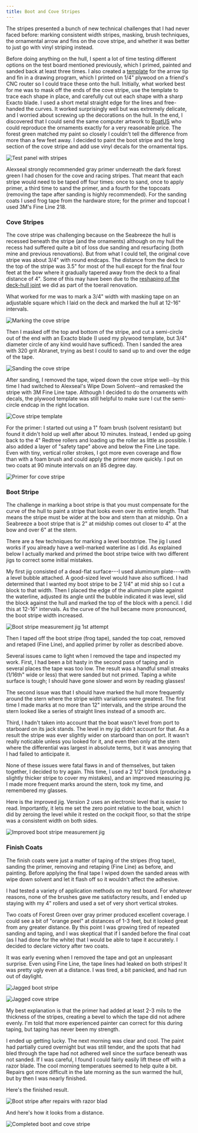 ```yaml
---
title: Boot and Cove Stripes
---
```


The stripes presented a bunch of new technical challenges that I had never faced
before: marking consistent width stripes, masking, brush techniques, the ornamental
arrow and fins on the cove stripe, and whether it was better to just go
with vinyl striping instead.

Before doing anything on the hull, I spent
a lot of time testing different options on the test board mentioned previously,
which I primed, painted and sanded back at least three times. I also created
a [template][appendix] for the arrow tip and fin in a drawing program,
which I printed on 1/4" plywood on a friend's CNC router so I could trace these
onto the hull. Initially, what worked best for me was to mask off the ends of
the cove stripe, use the template to trace each shape in place, and carefully cut out
each shape with a sharp Exacto blade. I used a short metal straight edge for the
lines and free-handed the curves. It worked surprisingly well but was extremely delicate,
and I worried about screwing up the decorations on the hull. In the end,
I discovered that I could send the same computer artwork to [BoatUS](https://www.boatus.com/products-and-services/boat-lettering)
who could reproduce the ornaments exactly for a very reasonable price.
The forest green matched my paint so closely I couldn't tell the difference
from more than a few feet away. I decided to paint the boot stripe and the long
section of the cove stripe and add use vinyl decals for the ornamental tips.

![Test panel with stripes](images/test-panel-stripes-web.jpg "An early attempt on my test panel. Practice makes perfect. Also: strong solvents will ruin masking tape, so clean first THEN mask")

Alexseal strongly recommended gray primer underneath the dark forest green I had
chosen for the cove and racing stripes. That meant that each
stripe would need to be taped off four times: once to sand, once to apply primer,
a third time to sand the primer, and a fourth for the topcoats (removing the tape
after sanding is highly recommended). For the sanding coats I used frog tape from
the hardware store; for the primer and topcoat I used 3M's Fine Line 218.

### Cove Stripes ###

The cove stripe was challenging because on the Seabreeze the hull is recessed beneath
the stripe (and the ornaments) although on my hull the recess had suffered quite a bit
of loss due sanding and resurfacing (both mine and previous renovations). But from what
I could tell, the original cove stripe was about 3/4" with round endcaps. The distance
from the deck to the top of the stripe was 3.5" for most of the hull except for the
final four feet at the bow where it gradually tapered away from the deck to a final
distance of 4". Some of this may have been due to the
[reshaping of the deck-hull joint](2019-03-29-deck-preparation.html)
we did as part of the toerail renovation.

What worked for me was to mark a 3/4" width with masking tape on an adjustable square
which I laid on the deck and marked the hull at 12-16" intervals.

![Marking the cove stripe](images/square-web.jpg "Using a taped square to mark a consistent cove stripe width")

Then I masked off the top and bottom of the stripe, and cut a semi-circle out of the end
with an Exacto blade (I used my plywood template, but 3/4" diameter circle of any kind
would have sufficed). Then I sanded the area with 320 grit Abranet, trying as best I could
to sand up to and over the edge of the tape.

![Sanding the cove stripe](images/cove-stripe-sanding-web.jpg "Cove stripe taped and sanded")

After sanding, I removed the tape, wiped down the cove stripe well--by this time I had switched
to Alexseal's Wipe Down Solvent--and remasked the stripe with 3M Fine Line tape. Although
I decided to do the ornaments with decals, the plywood template was still helpful to make sure
I cut the semi-circle endcap in the right location.

![Cove stripe template](images/cove-stripe-template-web.jpg "The plywood template also helped correctly align the end of the cove stripe with where the end parts will eventually go")

For the primer: I started out using a 1" foam brush (solvent resistant) but found it didn't hold
up well after about 10 minutes. Instead, I ended up going back to the 4" Redtree rollers and loading
up the roller as little as possible. I also added a layer of "safety tape" above and below the
Fine Line tape. Even with tiny, vertical roller strokes, I got more even coverage and flow than with a foam brush
and could apply the primer more quickly. I put on two coats at 90 minute intervals on
an 85 degree day.

![Primer for cove stripe](images/cove-stripe-priming-web.jpg "Painting primer for the cove stripe with 'safety tape' above and below the stripe")


### Boot Stripe ###

The challenge in marking a boot stripe is that you must compensate for the curve of the hull to paint a stripe
that looks even over its entire length. That means the stripe must be wider at the bow and stern than at midship.
On a Seabreeze a boot stripe that is 2" at midship comes out closer to 4" at the bow and over 6" at the stern.

There are a few techniques for marking a level bootstripe. The jig I used works if you already have a well-marked
waterline as I did. As explained below I actually marked and primed the boot stripe twice with
two different jigs to correct some initial mistakes.

My first jig consisted of a dead-flat surface---I used alumimum plate---with a level bubble attached.
A good-sized level would have also sufficed. I had determined that I wanted my boot stripe to be 2 1/4" at mid ship
so I cut a block to that width. Then I placed the edge of the aluminum plate against the waterline, adjusted its
angle until the bubble indicated it was level, slid the block against the hull and marked the top
of the block with a pencil.  I did this at 12-16" intervals. As the curve of the hull became more pronounced,
the boot stripe width increased.

![Boot stripe measurement jig 1st attempt](images/boot-stripe-measurement-jig-web.jpg "Boot stripe measurement jig: 1st attempt")

Then I taped off the boot stripe (frog tape), sanded the top coat, removed and retaped (Fine Line), and
applied primer by roller as described above.

Several issues came to light when I removed the tape and inspected my work. First, I had been a bit hasty
in the second pass of taping and in several places the tape was too low. The result was a handful small
streaks (1/16th" wide or less) that were sanded but not primed. Taping a white surface is tough; I should
have gone slower and worn by reading glasses!

The second issue was that I should have marked the hull more frequently around the stern where the stripe
width variations were greatest. The first time I made marks at no more than 12" intervals, and the stripe
around the stern looked like a series of straight lines instead of a smooth arc.

Third, I hadn't taken into account that the boat wasn't level from port to starboard on its jack stands.
The level in my jig didn't account for that. As a result the stripe was ever slightly wider on starboard
than on port. It wasn't really noticable unless you looked for it, and even then only at the stern where
the differential was largest in absolute terms, but it was annoying that I had failed to anticipate it.

None of these issues were fatal flaws in and of themselves, but taken together, I decided to try again.
This time, I used a 2 1/2" block (producing a slightly thicker stripe to cover my mistakes),
and an improved measuring jig. I made more frequent marks around the stern,
took my time, and remembered my glasses.

Here is the improved jig. Version 2 uses an electronic level that is easier to read. Importantly,
it lets me set the zero point relative to the boat, which I did by zeroing the level while it rested on
the cockpit floor, so that the stripe was a consistent width on both sides.

![Improved boot stripe measurement jig](images/bootstripe-measurement-jig2-web.jpg "New measurement jig with adjustable electronic level and thicker stripe block")

### Finish Coats ###

The finish coats were just a matter of taping of the stripes (frog tape), sanding the primer, removing
and retaping (Fine Line) as before, and painting. Before applying the final tape I wiped down the sanded
areas with wipe down solvent and let it flash off so it wouldn't affect the adhesive.

I had tested a variety of application methods on my test board. For whatever reasons, none of the brushes gave me satisfactory results, and I ended up staying with my 4" rollers and used a set of very short vertical strokes.

Two coats of Forest Green over gray primer produced excellent coverage. I could see a bit of "orange peel" at
distances of 1-3 feet, but it looked great from any greater distance. By this point I was growing tired
of repeated sanding and taping, and I was skeptical that if I sanded before the final coat (as I had done
for the white) that I would be able to tape it accurately. I decided to declare victory after two coats.

It was early evening when I removed the tape and got an unpleasant surprise. Even using Fine Line, the tape
lines had leaked on both stripes! It was pretty ugly even at a distance. I was tired, a bit panicked, and had
run out of daylight.

![Jagged boot stripe](images/jagged-boot-stripe-web.jpg "Close up of finished boot stripe before repair")

![Jagged cove stripe](images/jagged-cove-stripe-web.jpg "Tighter close up of cove stripe: yuck")

My best explanation is that the primer had added at least 2-3 mils to the thickness of the
stripes, creating a bevel to which the tape did not adhere evenly.
I'm told that more experienced painter can correct for this during taping, but taping has never been
my strength.

I ended up getting lucky. The next morning was clear and cool. The paint had partially cured overnight but
was still tender, and the spots that had bled through the tape had not adhered well since the surface 
beneath was not sanded. If I was careful, I found I could fairly easily lift these off with a razor blade.
The cool morning temperatues seemed to help quite a bit. Repairs got more difficult in the late
morning as the sun warmed the hull, but by then I was nearly finished.

Here's the finished result.

![Boot stripe after repairs with razor blad](images/repaired-boot-stripe-web.jpg "Boot stripe after lifting off leaks with a razor blade")

And here's how it looks from a distance.

![Completed boot and cove stripe](images/completed-stripes-web.jpg)



[appendix]: 2021-08-03-appendices.html